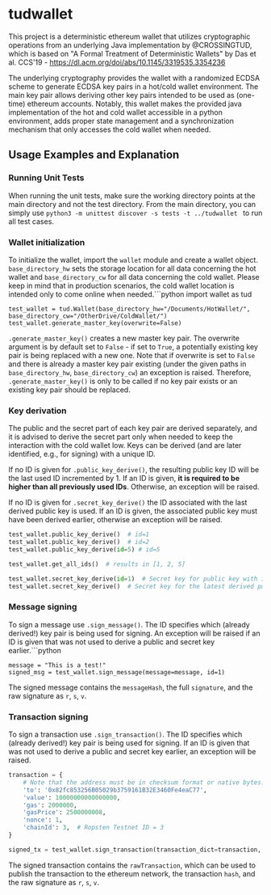 # tudwallet
This project is a deterministic ethereum wallet that utilizes cryptographic operations from an underlying Java implementation by @CROSSINGTUD, which is based on "A Formal Treatment of Deterministic Wallets" by Das et al. CCS'19 - https://dl.acm.org/doi/abs/10.1145/3319535.3354236

The underlying cryptography provides the wallet with a randomized ECDSA scheme to generate ECDSA key pairs in a hot/cold wallet environment. The main key pair allows deriving other key pairs intended to be used as (one-time) ethereum accounts. Notably, this wallet makes the provided java implementation of the hot and cold wallet accessible in a python environment, adds proper state management and a synchronization mechanism that only accesses the cold wallet when needed.
## Usage Examples and Explanation
### Running Unit Tests
When running the unit tests, make sure the working directory points at the main directory and not the test directory. From the main directory, you can simply use
`python3 -m unittest discover -s tests -t ../tudwallet
`
to run all test cases.

### Wallet initialization
To initialize the wallet, import the `wallet` module and create a wallet object. `base_directory_hw` sets the storage location for all data concerning the hot wallet and `base_directory_cw` for all data concerning the cold wallet. Please keep in mind that in production scenarios, the cold wallet location is intended only to come online when needed.```python
import wallet as tud
```
test_wallet = tud.Wallet(base_directory_hw="/Documents/HotWallet/", base_directory_cw="/OtherDrive/ColdWallet/")
test_wallet.generate_master_key(overwrite=False)
```
`.generate_master_key()` creates a new master key pair. The overwrite argument is by default set to `False` - if set to `True`, a potentially existing key pair is being replaced with a new one. Note that if overwrite is set to `False` and there is already a master key pair existing (under the given paths in `base_directory_hw`, `base_directory_cw`) an exception is raised. Therefore, `.generate_master_key()` is only to be called if no key pair exists or an existing key pair should be replaced.
### Key derivation
The public and the secret part of each key pair are derived separately, and it is advised to derive the secret part only when needed to keep the interaction with the cold wallet low. Keys can be derived (and are later identified, e.g., for signing) with a unique ID. 

If no ID is given for `.public_key_derive()`, the resulting public key ID will be the last used ID incremented by 1. If an ID is given, **it is required to be higher than all previously used IDs**. Otherwise, an exception will be raised.

If no ID is given for `.secret_key_derive()` the ID associated with the last derived public key is used. If an ID is given, the associated public key must have been derived earlier, otherwise an exception will be raised.
```python
test_wallet.public_key_derive()  # id=1
test_wallet.public_key_derive()  # id=2
test_wallet.public_key_derive(id=5) # id=5

test_wallet.get_all_ids()  # results in [1, 2, 5]

test_wallet.secret_key_derive(id=1)  # Secret key for public key with id=1
test_wallet.secret_key_derive()  # Secret key for the latest derived public key, therefore id=5
```

### Message signing
To sign a message use `.sign_message()`. The ID specifies which (already derived!) key pair is being used for signing. An exception will be raised if an ID is given that was not used to derive a public and secret key earlier.```python
```
message = "This is a test!"
signed_msg = test_wallet.sign_message(message=message, id=1)
```
The signed message contains the `messageHash`, the full `signature`, and the raw signature as `r`, `s`, `v`.

### Transaction signing
To sign a transaction use `.sign_transaction()`. The ID specifies which (already derived!) key pair is being used for signing. If an ID is given that was not used to derive a public and secret key earlier, an exception will be raised.
```python
transaction = {
    # Note that the address must be in checksum format or native bytes:
    'to': '0x82fc853256B05029b3759161B32E3460Fe4eaC77',
    'value': 10000000000000000,
    'gas': 2000000,
    'gasPrice': 2500000008,
    'nonce': 1, 
    'chainId': 3,  # Ropsten Testnet ID = 3
}

signed_tx = test_wallet.sign_transaction(transaction_dict=transaction, id=1)
```
The signed transaction contains the `rawTransaction`, which can be used to publish the transaction to the ethereum network, the transaction `hash`, and the raw signature as `r`, `s`, `v`.
